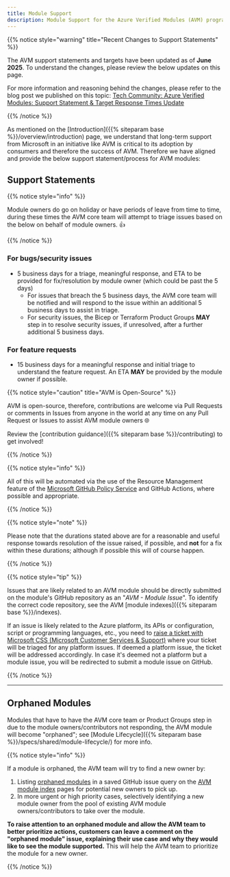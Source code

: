 ```yaml
---
title: Module Support
description: Module Support for the Azure Verified Modules (AVM) program
---
```


{{% notice style="warning" title="Recent Changes to Support Statements" %}}

The AVM support statements and targets have been updated as of **June 2025**. To understand the changes, please review the below updates on this page.

For more information and reasoning behind the changes, please refer to the blog post we published on this topic: [Tech Community: Azure Verified Modules: Support Statement & Target Response Times Update](https://techcommunity.microsoft.com/blog/azuretoolsblog/azure-verified-modules-support-statement--target-response-times-update/4421489)

{{% /notice %}}

As mentioned on the [Introduction]({{% siteparam base %}}/overview/introduction) page, we understand that long-term support from Microsoft in an initiative like AVM is critical to its adoption by consumers and therefore the success of AVM. Therefore we have aligned and provide the below support statement/process for AVM modules:

## Support Statements

{{% notice style="info" %}}

Module owners do go on holiday or have periods of leave from time to time, during these times the AVM core team will attempt to triage issues based on the below on behalf of module owners. 👍

{{% /notice %}}

### For bugs/security issues

- 5 business days for a triage, meaningful response, and ETA to be provided for fix/resolution by module owner (which could be past the 5 days)
  - For issues that breach the 5 business days, the AVM core team will be notified and will respond to the issue within an additional 5 business days to assist in triage.
  - For security issues, the Bicep or Terraform Product Groups **MAY** step in to resolve security issues, if unresolved, after a further additional 5 business days.

### For feature requests

- 15 business days for a meaningful response and initial triage to understand the feature request. An ETA **MAY** be provided by the module owner if possible.

{{% notice style="caution" title="AVM is Open-Source" %}}

AVM is open-source, therefore, contributions are welcome via Pull Requests or comments in Issues from anyone in the world at any time on any Pull Request or Issues to assist AVM module owners 🌐

Review the [contribution guidance]({{% siteparam base %}}/contributing) to get involved!

{{% /notice %}}

{{% notice style="info" %}}

All of this will be automated via the use of the Resource Management feature of the [Microsoft GitHub Policy Service](https://github.com/apps/microsoft-github-policy-service) and GitHub Actions, where possible and appropriate.

{{% /notice %}}

{{% notice style="note" %}}

Please note that the durations stated above are for a reasonable and useful response towards resolution of the issue raised, if possible, and **not** for a fix within these durations; although if possible this will of course happen.

{{% /notice %}}

{{% notice style="tip" %}}

Issues that are likely related to an AVM module should be directly submitted on the module's GitHub repository as an "*AVM - Module Issue*". To identify the correct code repository, see the AVM [module indexes]({{% siteparam base %}}/indexes).

If an issue is likely related to the Azure platform, its APIs or configuration, script or programming languages, etc., you need to [raise a ticket with Microsoft CSS (Microsoft Customer Services & Support)](https://azure.microsoft.com/support/create-ticket) where your ticket will be triaged for any platform issues. If deemed a platform issue, the ticket will be addressed accordingly. In case it's deemed not a platform but a module issue, you will be redirected to submit a module issue on GitHub.

{{% /notice %}}

---

## Orphaned Modules

Modules that have to have the AVM core team or Product Groups step in due to the module owners/contributors not responding, the AVM module will become "orphaned"; see [Module Lifecycle]({{% siteparam base %}}/specs/shared/module-lifecycle/) for more info.

{{% notice style="info" %}}

If a module is orphaned, the AVM team will try to find a new owner by:

1. Listing [orphaned modules](https://aka.ms/AVM/OrphanedModules) in a saved GitHub issue query on the [AVM module index](https://aka.ms/AVM/ModuleIndex) pages for potential new owners to pick up.
2. In more urgent or high priority cases, selectively identifying a new module owner from the pool of existing AVM module owners/contributors to take over the module.

**To raise attention to an orphaned module and allow the AVM team to better prioritize actions, customers can leave a comment on the "orphaned module" issue, explaining their use case and why they would like to see the module supported.** This will help the AVM team to prioritize the module for a new owner.

{{% /notice %}}
